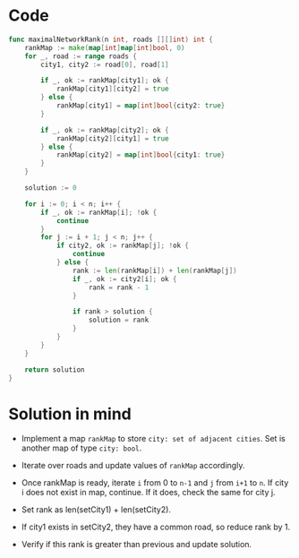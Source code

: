 Code
====

```go
func maximalNetworkRank(n int, roads [][]int) int {
	rankMap := make(map[int]map[int]bool, 0)
	for _, road := range roads {
		city1, city2 := road[0], road[1]

		if _, ok := rankMap[city1]; ok {
			rankMap[city1][city2] = true
		} else {
			rankMap[city1] = map[int]bool{city2: true}
		}

		if _, ok := rankMap[city2]; ok {
			rankMap[city2][city1] = true
		} else {
			rankMap[city2] = map[int]bool{city1: true}
		}
	}

	solution := 0

	for i := 0; i < n; i++ {
		if _, ok := rankMap[i]; !ok {
			continue
		}
		for j := i + 1; j < n; j++ {
			if city2, ok := rankMap[j]; !ok {
				continue
			} else {
				rank := len(rankMap[i]) + len(rankMap[j])
				if _, ok := city2[i]; ok {
					rank = rank - 1
				}

				if rank > solution {
					solution = rank
				}
			}
		}
	}

	return solution
}
```

Solution in mind
================

-	Implement a map `rankMap` to store `city: set of adjacent cities`. Set is another map of type `city: bool`.

-	Iterate over roads and update values of `rankMap` accordingly.

-	Once rankMap is ready, iterate `i` from 0 to `n-1` and `j` from `i+1` to `n`. If city i does not exist in map, continue. If it does, check the same for city j.

-	Set rank as len(setCity1) + len(setCity2).

-	If city1 exists in setCity2, they have a common road, so reduce rank by 1.

-	Verify if this rank is greater than previous and update solution.
